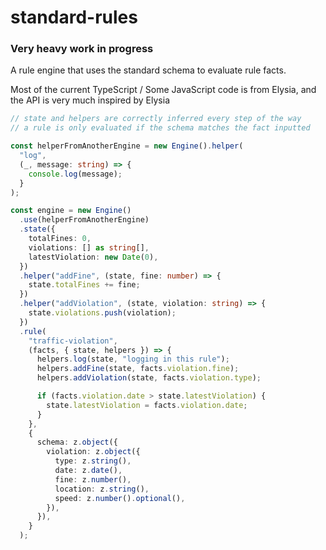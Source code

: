# standard-rules

### Very heavy work in progress

A rule engine that uses the standard schema to evaluate rule facts.


Most of the current TypeScript / Some JavaScript code is from Elysia, and the API is very much inspired by Elysia


```ts
// state and helpers are correctly inferred every step of the way
// a rule is only evaluated if the schema matches the fact inputted

const helperFromAnotherEngine = new Engine().helper(
  "log",
  (_, message: string) => {
    console.log(message);
  }
);

const engine = new Engine()
  .use(helperFromAnotherEngine)
  .state({
    totalFines: 0,
    violations: [] as string[],
    latestViolation: new Date(0),
  })
  .helper("addFine", (state, fine: number) => {
    state.totalFines += fine;
  })
  .helper("addViolation", (state, violation: string) => {
    state.violations.push(violation);
  })
  .rule(
    "traffic-violation",
    (facts, { state, helpers }) => {
      helpers.log(state, "logging in this rule");
      helpers.addFine(state, facts.violation.fine);
      helpers.addViolation(state, facts.violation.type);

      if (facts.violation.date > state.latestViolation) {
        state.latestViolation = facts.violation.date;
      }
    },
    {
      schema: z.object({
        violation: z.object({
          type: z.string(),
          date: z.date(),
          fine: z.number(),
          location: z.string(),
          speed: z.number().optional(),
        }),
      }),
    }
  );
```